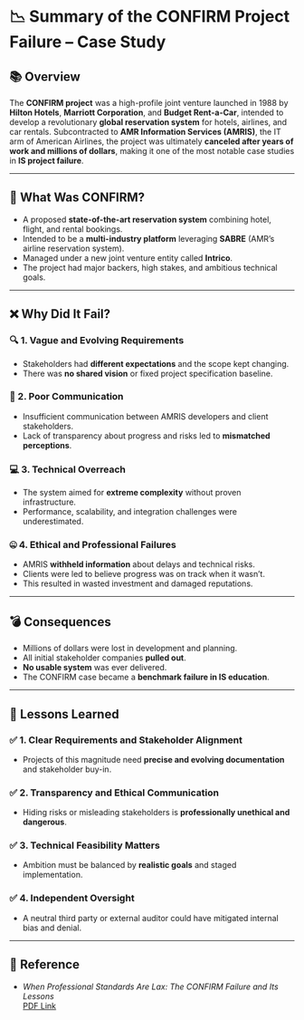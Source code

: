 # 📉 Summary of the CONFIRM Project Failure – Case Study

## 📚 Overview

The **CONFIRM project** was a high-profile joint venture launched in 1988 by **Hilton Hotels**, **Marriott Corporation**, and **Budget Rent-a-Car**, intended to develop a revolutionary **global reservation system** for hotels, airlines, and car rentals. Subcontracted to **AMR Information Services (AMRIS)**, the IT arm of American Airlines, the project was ultimately **canceled after years of work and millions of dollars**, making it one of the most notable case studies in **IS project failure**.

---

## 🧱 What Was CONFIRM?

- A proposed **state-of-the-art reservation system** combining hotel, flight, and rental bookings.
- Intended to be a **multi-industry platform** leveraging **SABRE** (AMR’s airline reservation system).
- Managed under a new joint venture entity called **Intrico**.
- The project had major backers, high stakes, and ambitious technical goals.

---

## ❌ Why Did It Fail?

### 🔍 1. Vague and Evolving Requirements
- Stakeholders had **different expectations** and the scope kept changing.
- There was **no shared vision** or fixed project specification baseline.

### 📵 2. Poor Communication
- Insufficient communication between AMRIS developers and client stakeholders.
- Lack of transparency about progress and risks led to **mismatched perceptions**.

### 💻 3. Technical Overreach
- The system aimed for **extreme complexity** without proven infrastructure.
- Performance, scalability, and integration challenges were underestimated.

### 🤐 4. Ethical and Professional Failures
- AMRIS **withheld information** about delays and technical risks.
- Clients were led to believe progress was on track when it wasn’t.
- This resulted in wasted investment and damaged reputations.

---

## 💣 Consequences

- Millions of dollars were lost in development and planning.
- All initial stakeholder companies **pulled out**.
- **No usable system** was ever delivered.
- The CONFIRM case became a **benchmark failure in IS education**.

---

## 🧠 Lessons Learned

### ✅ 1. Clear Requirements and Stakeholder Alignment
- Projects of this magnitude need **precise and evolving documentation** and stakeholder buy-in.

### ✅ 2. Transparency and Ethical Communication
- Hiding risks or misleading stakeholders is **professionally unethical and dangerous**.

### ✅ 3. Technical Feasibility Matters
- Ambition must be balanced by **realistic goals** and staged implementation.

### ✅ 4. Independent Oversight
- A neutral third party or external auditor could have mitigated internal bias and denial.

---

## 📌 Reference

- *When Professional Standards Are Lax: The CONFIRM Failure and Its Lessons*  
  [PDF Link](https://course.ccs.neu.edu/is2000f10/readings/CONFIRM.pdf)